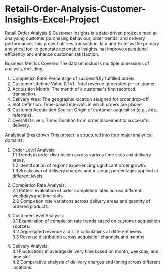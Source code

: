 # Retail-Order-Analysis-Customer-Insights-Excel-Project

Retail Order Analysis & Customer Insights is a data-driven project aimed at analysing customer purchasing behaviour, order trends, and delivery performance. This project utilizes transaction data and Excel as the primary analytical tool to generate actionable insights that improve operational efficiency and enhance customer satisfaction.

Business Metrics Covered
The dataset includes multiple dimensions of analysis, including:
1.  Completion Rate: Percentage of successfully fulfilled orders.
2.  Customer Lifetime Value (LTV): Total revenue generated per customer.
3.  Acquisition Month: The month of a customer's first recorded transaction.
4.  Delivery Area: The geographic location assigned for order drop-off.
5.  Slot Definition: Time-based intervals in which orders are placed.
6.  Customer Acquisition Source: Origin of customer acquisition (e.g., ads, referrals).
7.   Overall Delivery Time: Duration from order placement to successful delivery.

Analytical Breakdown
This project is structured into four major analytical domains:

1. Order Level Analysis:  
  1.1  Trends in order distribution across various time slots and delivery areas.  
  1.2  Identification of regions experiencing significant order growth.  
  1.3  Breakdown of delivery charges and discount percentages applied at different levels.  

2. Completion Rate Analysis:  
  2.1  Pattern evaluation of order completion rates across different weekdays and time slots.  
  2.2  Completion rate variations across delivery areas and quantity of ordered products.

3. Customer Level Analysis:  
  3.1  Examination of completion rate trends based on customer acquisition sources.  
  3.2  Aggregated revenue and LTV calculations at different levels.  
  3.3  Revenue distribution across acquisition channels and months.  

4. Delivery Analysis:  
  4.1  Fluctuations in average delivery time based on month, weekday, and time slot.  
  4.2  Comparative analysis of delivery charges and timing across different locations.  


